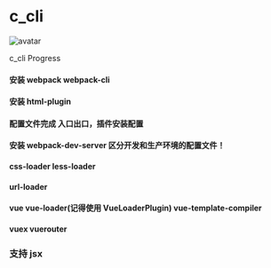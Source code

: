# c_cli

![avatar](http://212.64.75.109/image/file-1725445a2cd.png)

c_cli Progress

#### 安装 webpack webpack-cli

#### 安装 html-plugin

#### 配置文件完成 入口出口，插件安装配置

#### 安装 webpack-dev-server 区分开发和生产环境的配置文件！

#### css-loader less-loader

#### url-loader

#### vue vue-loader(记得使用 VueLoaderPlugin) vue-template-compiler

#### vuex vuerouter

### 支持 jsx
